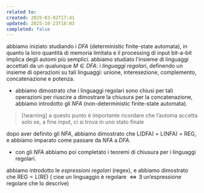 ```yaml
---
related to:
created: 2025-03-02T17:41
updated: 2025-10-23T18:03
completed: false
---
```

abbiamo iniziato studiando i *DFA* (deterministic finite-state automata), in quanto la loro quantità di memoria limitata e il processing di input bit-a-bit implica degli automi più semplici.
abbiamo studiato l’insieme di linguaggi accettati da un qualunque $M \in DFA$: i *linguaggi regolari*, definendo un insieme di operazioni su tali linguaggi: unione, interesezione, complemento, concatenazione e potenza.
- abbiamo dimostrato che i linguaggi regolari sono chiusi per tali operazioni
per riuscire a dimostrare la chiusura per la concatenazione, abbiamo introdotto gli *NFA* (non-deterministic finite-state automata).
>[!warning] a questo punto è importante ricordare che l’automa accetta solo se, a fine input, ci si trova in uno stato finale

dopo aver definito gli *NFA*, abbiamo dimostrato che $\text{L(DFA)  = L(NFA) = REG}$, e abbiamo imparato come passare da *NFA* a *DFA*.
- con gli *NFA* abbiamo poi completato i teoremi di chiusura per i linguaggi regolari.

abbiamo introdotto le *espressioni regolari* (regex), e abbiamo dimostrato che $\text{REG} = \text{L(RE)}$ ( cioe $\text{un linguaggio è regolare } \iff \exists \text{ un'espressione regolare che lo descrive}$)

